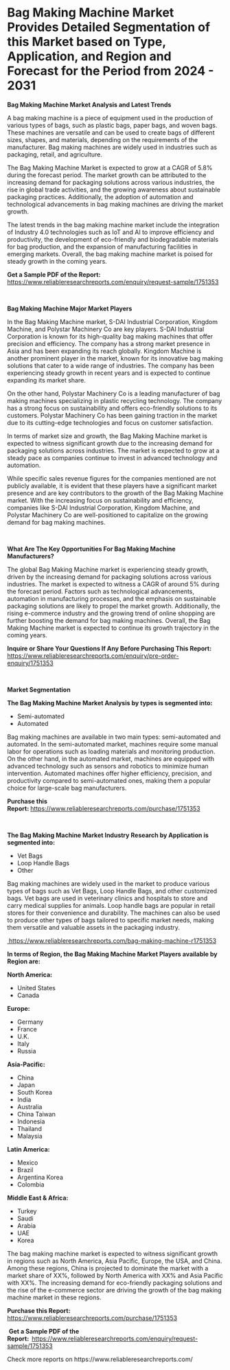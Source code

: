 <p><h1>Bag Making Machine Market Provides Detailed Segmentation of this Market based on Type, Application, and Region and Forecast for the Period from 2024 - 2031</h1></p><p><strong>Bag Making Machine Market Analysis and Latest Trends</strong></p>
<p><p>A bag making machine is a piece of equipment used in the production of various types of bags, such as plastic bags, paper bags, and woven bags. These machines are versatile and can be used to create bags of different sizes, shapes, and materials, depending on the requirements of the manufacturer. Bag making machines are widely used in industries such as packaging, retail, and agriculture.</p><p>The Bag Making Machine Market is expected to grow at a CAGR of 5.8% during the forecast period. The market growth can be attributed to the increasing demand for packaging solutions across various industries, the rise in global trade activities, and the growing awareness about sustainable packaging practices. Additionally, the adoption of automation and technological advancements in bag making machines are driving the market growth.</p><p>The latest trends in the bag making machine market include the integration of Industry 4.0 technologies such as IoT and AI to improve efficiency and productivity, the development of eco-friendly and biodegradable materials for bag production, and the expansion of manufacturing facilities in emerging markets. Overall, the bag making machine market is poised for steady growth in the coming years.</p></p>
<p><strong>Get a Sample PDF of the Report:&nbsp;</strong> <a href="https://www.reliableresearchreports.com/enquiry/request-sample/1751353">https://www.reliableresearchreports.com/enquiry/request-sample/1751353</a></p>
<p>&nbsp;</p>
<p><strong>Bag Making Machine Major Market Players</strong></p>
<p><p>In the Bag Making Machine market, S-DAI Industrial Corporation, Kingdom Machine, and Polystar Machinery Co are key players. S-DAI Industrial Corporation is known for its high-quality bag making machines that offer precision and efficiency. The company has a strong market presence in Asia and has been expanding its reach globally. Kingdom Machine is another prominent player in the market, known for its innovative bag making solutions that cater to a wide range of industries. The company has been experiencing steady growth in recent years and is expected to continue expanding its market share.</p><p>On the other hand, Polystar Machinery Co is a leading manufacturer of bag making machines specializing in plastic recycling technology. The company has a strong focus on sustainability and offers eco-friendly solutions to its customers. Polystar Machinery Co has been gaining traction in the market due to its cutting-edge technologies and focus on customer satisfaction.</p><p>In terms of market size and growth, the Bag Making Machine market is expected to witness significant growth due to the increasing demand for packaging solutions across industries. The market is expected to grow at a steady pace as companies continue to invest in advanced technology and automation.</p><p>While specific sales revenue figures for the companies mentioned are not publicly available, it is evident that these players have a significant market presence and are key contributors to the growth of the Bag Making Machine market. With the increasing focus on sustainability and efficiency, companies like S-DAI Industrial Corporation, Kingdom Machine, and Polystar Machinery Co are well-positioned to capitalize on the growing demand for bag making machines.</p></p>
<p>&nbsp;</p>
<p><strong>What Are The Key Opportunities For Bag Making Machine Manufacturers?</strong></p>
<p><p>The global Bag Making Machine market is experiencing steady growth, driven by the increasing demand for packaging solutions across various industries. The market is expected to witness a CAGR of around 5% during the forecast period. Factors such as technological advancements, automation in manufacturing processes, and the emphasis on sustainable packaging solutions are likely to propel the market growth. Additionally, the rising e-commerce industry and the growing trend of online shopping are further boosting the demand for bag making machines. Overall, the Bag Making Machine market is expected to continue its growth trajectory in the coming years.</p></p>
<p><strong>Inquire or Share Your Questions If Any Before Purchasing This Report:</strong> <a href="https://www.reliableresearchreports.com/enquiry/pre-order-enquiry/1751353">https://www.reliableresearchreports.com/enquiry/pre-order-enquiry/1751353</a></p>
<p>&nbsp;</p>
<p><strong>Market Segmentation</strong></p>
<p><strong>The Bag Making Machine Market Analysis by types is segmented into:</strong></p>
<p><ul><li>Semi-automated</li><li>Automated</li></ul></p>
<p><p>Bag making machines are available in two main types: semi-automated and automated. In the semi-automated market, machines require some manual labor for operations such as loading materials and monitoring production. On the other hand, in the automated market, machines are equipped with advanced technology such as sensors and robotics to minimize human intervention. Automated machines offer higher efficiency, precision, and productivity compared to semi-automated ones, making them a popular choice for large-scale bag manufacturers.</p></p>
<p><strong>Purchase this Report:&nbsp;</strong><a href="https://www.reliableresearchreports.com/purchase/1751353">https://www.reliableresearchreports.com/purchase/1751353</a></p>
<p>&nbsp;</p>
<p><strong>The Bag Making Machine Market Industry Research by Application is segmented into:</strong></p>
<p><ul><li>Vet Bags</li><li>Loop Handle Bags</li><li>Other</li></ul></p>
<p><p>Bag making machines are widely used in the market to produce various types of bags such as Vet Bags, Loop Handle Bags, and other customized bags. Vet bags are used in veterinary clinics and hospitals to store and carry medical supplies for animals. Loop handle bags are popular in retail stores for their convenience and durability. The machines can also be used to produce other types of bags tailored to specific market needs, making them versatile and valuable assets in the packaging industry.</p></p>
<p><a href="https://www.reliableresearchreports.com/bag-making-machine-r1751353">&nbsp;https://www.reliableresearchreports.com/bag-making-machine-r1751353</a></p>
<p><strong>In terms of Region, the Bag Making Machine Market Players available by Region are:</strong></p>
<p>
    <p> <strong> North America: </strong>
        <ul>
            <li>United States</li>
            <li>Canada</li>
        </ul>
        </p> 
    <p> <strong> Europe: </strong>
        <ul>
            <li>Germany</li>
            <li>France</li>
            <li>U.K.</li>
            <li>Italy</li>
            <li>Russia</li>
        </ul>
        </p> 
    <p> <strong> Asia-Pacific: </strong>
        <ul>
            <li>China</li>
            <li>Japan</li>
            <li>South Korea</li>
            <li>India</li>
            <li>Australia</li>
            <li>China Taiwan</li>
            <li>Indonesia</li>
            <li>Thailand</li>
            <li>Malaysia</li>
        </ul>
        </p> 
    <p> <strong> Latin America: </strong>
        <ul>
            <li>Mexico</li>
            <li>Brazil</li>
            <li>Argentina Korea</li>
            <li>Colombia</li>
        </ul>
        </p> 
    <p> <strong> Middle East & Africa: </strong>
        <ul>
            <li>Turkey</li>
            <li>Saudi</li>
            <li>Arabia</li>
            <li>UAE</li>
            <li>Korea</li>
        </ul>
    </p>
    </p>
<p><p>The bag making machine market is expected to witness significant growth in regions such as North America, Asia Pacific, Europe, the USA, and China. Among these regions, China is projected to dominate the market with a market share of XX%, followed by North America with XX% and Asia Pacific with XX%. The increasing demand for eco-friendly packaging solutions and the rise of the e-commerce sector are driving the growth of the bag making machine market in these regions.</p></p>
<p><strong>Purchase this Report: </strong><a href="https://www.reliableresearchreports.com/purchase/1751353">https://www.reliableresearchreports.com/purchase/1751353</a></p>
<p>&nbsp;<strong>Get a Sample PDF of the Report:&nbsp;&nbsp;</strong><a href="https://www.reliableresearchreports.com/enquiry/request-sample/1751353">https://www.reliableresearchreports.com/enquiry/request-sample/1751353</a></p>
<p><strong></strong></p>
<p>Check more reports on https://www.reliableresearchreports.com/</p>
